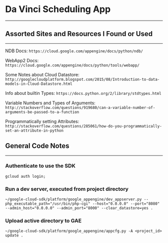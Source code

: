 # Da Vinci Scheduling App
---


## Assorted Sites and Resources I Found or Used
---

NDB Docs:
`https://cloud.google.com/appengine/docs/python/ndb/`

WebApp2 Docs:
`https://cloud.google.com/appengine/docs/python/tools/webapp/`

Some Notes about Cloud Datastore:
`http://googlecloudplatform.blogspot.com/2015/08/Introduction-to-data-models-in-Cloud-Datastore.html`

Info about builtin Types:
`https://docs.python.org/2/library/stdtypes.html`

Variable Numbers and Types of Arguments:
`http://stackoverflow.com/questions/919680/can-a-variable-number-of-arguments-be-passed-to-a-function`

Programmatically setting Attributes:
`http://stackoverflow.com/questions/285061/how-do-you-programmatically-set-an-attribute-in-python`

## General Code Notes
---

### Authenticate to use the SDK
```
gcloud auth login;
```

### Run a dev server, executed from project directory
`~/google-cloud-sdk/platform/google_appengine/dev_appserver.py --php_executable_path="/usr/bin/php-cgi" --host="0.0.0.0" --port="8080" --admin_host="0.0.0.0" --admin_port="8000" --clear_datastore=yes .`

### Upload active directory to GAE
`~/google-cloud-sdk/platform/google_appengine/appcfg.py -A <project_id> update .`

